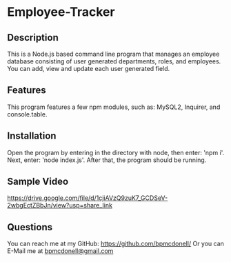 # Employee-Tracker

## Description 
This is a Node.js based command line program that manages an employee database consisting of user generated departments, roles, and employees. You can add, view and update each user generated field. 

## Features
This program features a few npm modules, such as: MySQL2, Inquirer, and console.table. 

## Installation 
Open the program by entering in the directory with node, then enter: 'npm i'. Next, enter: 'node index.js'. After that, the program should be running.

## Sample Video
https://drive.google.com/file/d/1cjiAVzQ9zuK7_GCDSeV-2wbgEctZBbJn/view?usp=share_link

## Questions
You can reach me at my GitHub: https://github.com/bpmcdonell/ 
Or you can E-Mail me at bpmcdonell@gmail.com

